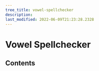 ```yaml
---
tree_title: vowel-spellchecker
description: 
last_modified: 2022-06-09T21:23:28.2328
---
```


# Vowel Spellchecker

## Contents
